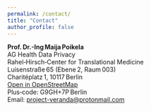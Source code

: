 ```yaml
---
permalink: /contact/
title: "Contact"
author_profile: false
---
```

<head>
  <!-- Leaflet CSS & JS -->
  <link rel="stylesheet"
        href="https://unpkg.com/leaflet@1.9.4/dist/leaflet.css"
        integrity="sha256-p4NxAoJBhIIN+hmNHrzRCf9tD/miZyoHS5obTRR9BMY="
        crossorigin=""/>
  <script src="https://unpkg.com/leaflet@1.9.4/dist/leaflet.js"
          integrity="sha256-20nQCchB9co0qIjJZRGuk2/Z9VM+kNiyxNV1lvTlZBo="
          crossorigin=""></script>

  <style>
    /* Height for the map container */
    #map { height: 330px; }
  </style>
</head>

<!-- ==================== CONTACT DETAILS ==================== -->
<i class="fa-li fas fa-map-marker fa-2x" aria-hidden="true"></i>
<strong>Prof. Dr.-Ing Maija Poikela</strong><br>
AG Health Data Privacy<br>
Rahel‑Hirsch‑Center for Translational Medicine<br>
Luisenstraße 65 (Ebene 2, Raum 003)<br>
Charitéplatz 1, 10117 Berlin<br>
<a href="https://www.openstreetmap.org/directions?from=&to=52.5268647%2C13.3787751"
   target="_blank" rel="noopener noreferrer">
  Open in OpenStreetMap
</a><br>
Plus‑code: G9GH+7P Berlin<br>
Email: <a href="mailto:project-veranda@protonmail.com">project-veranda@protonmail.com</a>

<!-- ==================== MAP ==================== -->
<i class="fa-li fas fa-compass fa-2x" aria-hidden="true"></i>
<div id="map"></div>

<script>
  // ----- UPDATED COORDINATES (Rahel‑Hirsch‑Center) -----
  const loc = [52.5268647, 13.3787751];   // latitude, longitude

  // Initialise the map centred on the new location
  const map = L.map('map').setView(loc, 16);

  // Load OpenStreetMap tiles
  L.tileLayer('https://tile.openstreetmap.org/{z}/{x}/{y}.png', {
    maxZoom: 19,
    attribution: '&copy; <a href="http://www.openstreetmap.org/copyright">OpenStreetMap</a>'
  }).addTo(map);

  // Marker at the exact point
  const marker = L.marker(loc).addTo(map);

  // Popup with the full address (helps confirm the spot)
  const addressHtml = `
    <strong>Prof. Dr.-Ing Maija Poikela</strong><br>
    AG Health Data Privacy<br>
    Rahel‑Hirsch‑Center for Translational Medicine<br>
    Luisenstraße 65 (Ebene 2, Raum 003)<br>
    Charitéplatz 1, 10117 Berlin
  `;
  marker.bindPopup(addressHtml).openPopup();   // opens automatically on page load
</script>
